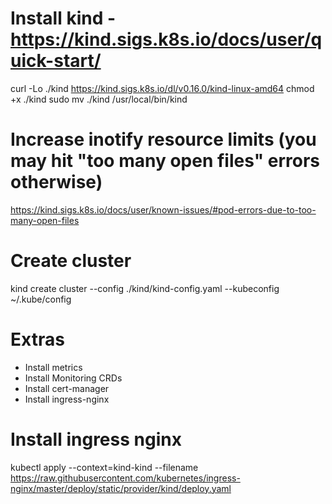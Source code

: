 # Install kind - https://kind.sigs.k8s.io/docs/user/quick-start/
curl -Lo ./kind https://kind.sigs.k8s.io/dl/v0.16.0/kind-linux-amd64
chmod +x ./kind
sudo mv ./kind /usr/local/bin/kind

# Increase inotify resource limits (you may hit "too many open files" errors otherwise)
https://kind.sigs.k8s.io/docs/user/known-issues/#pod-errors-due-to-too-many-open-files

# Create cluster
kind create cluster --config ./kind/kind-config.yaml --kubeconfig ~/.kube/config

# Extras
- Install metrics
- Install Monitoring CRDs
- Install cert-manager
- Install ingress-nginx

# Install ingress nginx
kubectl apply  --context=kind-kind --filename https://raw.githubusercontent.com/kubernetes/ingress-nginx/master/deploy/static/provider/kind/deploy.yaml